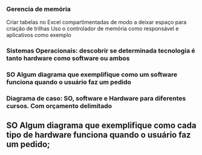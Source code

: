### Gerencia de memória 

Criar tabelas no Excel compartimentadas de modo a deixar espaço para criação de trilhas
Uso o controlador de memória como responsável e aplicativos como exemplo

### Sistemas Operacionais: descobrir se determinada tecnologia é tanto hardware como software ou ambos

### SO Algum diagrama que exemplifique como um software funciona quando o usuário faz um pedido

### Diagrama de caso: SO, software e Hardware para diferentes cursos. Com orçamento delimitado

## SO Algum diagrama que exemplifique como cada tipo de hardware funciona quando o usuário faz um pedido;
